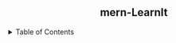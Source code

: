 
<a name="readme-top"></a>
<!-- PROJECT LOGO -->
<br />
<div align="center">
  <h2 align="center">mern-LearnIt</h2>
</div>

<!-- TABLE OF CONTENTS -->
<details>
  <summary>Table of Contents</summary>
  <h1>Knowledge</h1>
  <ul>
    <li>ReactJS</li>
    <li>NodeJS</li>
    <li>Express</li>
    <li>MongoDB</li>
  </ul>
</details>
